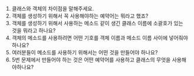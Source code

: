 1. 클래스와 객체의 차이점을 말해주세요.
2. 객체를 생성하기 위해서 꼭 사용해야하는 예약어는 뭐라고 했죠?
3. 객체를 생성하기 위해서 사용하는 메소드 같이 생긴 클래스 이름에 소괄호가  있는 것을 뭐라고 하나요?
4. 객체의 메소드를 사용하려면 어떤 기호를 객체 이름과 메소드 이름 사이에 넣어줘야 하나요?
5. 여러분들이 메소드를 사용하기 위해서는 어떤 것을 만들어야 하나요?
6. 5번 문제에서 만들어야 하는 것은 어떤 예약어를 사용하고 클래스의 무엇을 사용해야하나요?
